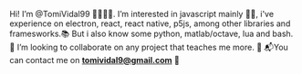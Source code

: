 Hi! I’m @TomiVidal99 👋🏻👋🏻.
I’m interested in javascript mainly 👀🧠, i've experience on electron, react, react native, p5js, among other libraries and framesworks.📚
But i also know some python, matlab/octave, lua and bash. 🤯
I’m looking to collaborate on any project that teaches me more. 🙂
📬You can contact me on **tomividal9@gmail.com** 📧

